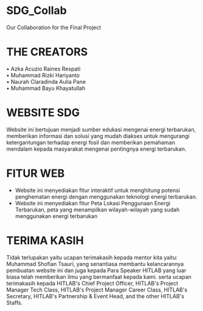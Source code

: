 # SDG_Collab
Our Collaboration for the Final Project

# THE CREATORS
• Azka Acuzio Raines Respati <br>
• Muhammad Rizki Hariyanto <br>
• Naurah Claradinda Aulia Pane <br>
• Muhammad Bayu Khayatullah <br>

# WEBSITE SDG
Website ini bertujuan menjadi sumber edukasi mengenai energi terbarukan, memberikan informasi dan solusi yang mudah diakses untuk mengurangi ketergantungan terhadap energi fosil dan memberikan pemahaman mendalam kepada masyarakat mengenai pentingnya energi terbarukan.

# FITUR WEB
 - Website ini menyediakan fitur interaktif untuk menghitung potensi penghematan energi dengan menggunakan teknologi energi terbarukan. <br>
 - Website ini menyediakan fitur Peta Lokasi Penggunaan Energi Terbarukan, peta yang menampilkan wilayah-wilayah yang sudah menggunakan energi terbarukan

# TERIMA KASIH
Tidak terlupakan yaitu ucapan terimakasih kepada mentor kita yaitu: Muhammad Shofian Tsauri, yang senantiasa membantu kelancarannya pembuatan website ini dan juga kepada Para Speaker HITLAB yang luar biasa telah memberikan ilmu yang bermanfaat kepada kami. serta ucapan terimakasih kepada HITLAB's Chief Project Officer, HITLAB's Project Manager Tech Class, HITLAB's Project Manager Career Class, HITLAB's Secretary, HITLAB's Partnership & Event Head, and the other HITLAB's Staffs.


